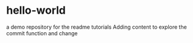 # hello-world
a demo repository for the readme tutorials
Adding content to explore the commit function and change
